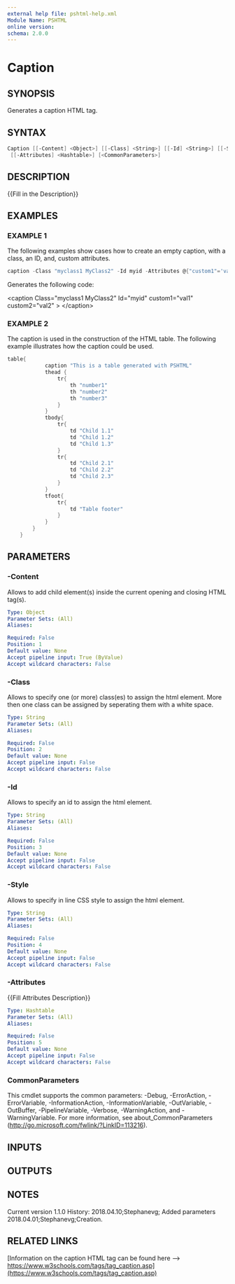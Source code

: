 ```yaml
---
external help file: pshtml-help.xml
Module Name: PSHTML
online version:
schema: 2.0.0
---
```


# Caption

## SYNOPSIS
Generates a caption HTML tag.

## SYNTAX

``` powershell
Caption [[-Content] <Object>] [[-Class] <String>] [[-Id] <String>] [[-Style] <String>]
 [[-Attributes] <Hashtable>] [<CommonParameters>]
```

## DESCRIPTION
{{Fill in the Description}}

## EXAMPLES

### EXAMPLE 1

The following examples show cases how to create an empty caption, with a class, an ID, and, custom attributes.

``` powershell
caption -Class "myclass1 MyClass2" -Id myid -Attributes @{"custom1"='val1';custom2='val2'}
```

Generates the following code:

\<caption Class="myclass1 MyClass2" Id="myid" custom1="val1" custom2="val2"  \>
\</caption\>

### EXAMPLE 2

The caption is used in the construction of the HTML table. The following example illustrates how the caption could be used.

``` powershell
table{
            caption "This is a table generated with PSHTML"
            thead {
                tr{
                    th "number1"
                    th "number2"
                    th "number3"
                }
            }
            tbody{
                tr{
                    td "Child 1.1"
                    td "Child 1.2"
                    td "Child 1.3"
                }
                tr{
                    td "Child 2.1"
                    td "Child 2.2"
                    td "Child 2.3"
                }
            }
            tfoot{
                tr{
                    td "Table footer"
                }
            }
        }
    }
```

## PARAMETERS

### -Content
Allows to add child element(s) inside the current opening and closing HTML tag(s).

```yaml
Type: Object
Parameter Sets: (All)
Aliases:

Required: False
Position: 1
Default value: None
Accept pipeline input: True (ByValue)
Accept wildcard characters: False
```

### -Class
Allows to specify one (or more) class(es) to assign the html element.
More then one class can be assigned by seperating them with a white space.

```yaml
Type: String
Parameter Sets: (All)
Aliases:

Required: False
Position: 2
Default value: None
Accept pipeline input: False
Accept wildcard characters: False
```

### -Id
Allows to specify an id to assign the html element.

```yaml
Type: String
Parameter Sets: (All)
Aliases:

Required: False
Position: 3
Default value: None
Accept pipeline input: False
Accept wildcard characters: False
```

### -Style
Allows to specify in line CSS style to assign the html element.

```yaml
Type: String
Parameter Sets: (All)
Aliases:

Required: False
Position: 4
Default value: None
Accept pipeline input: False
Accept wildcard characters: False
```

### -Attributes
{{Fill Attributes Description}}

```yaml
Type: Hashtable
Parameter Sets: (All)
Aliases:

Required: False
Position: 5
Default value: None
Accept pipeline input: False
Accept wildcard characters: False
```

### CommonParameters
This cmdlet supports the common parameters: -Debug, -ErrorAction, -ErrorVariable, -InformationAction, -InformationVariable, -OutVariable, -OutBuffer, -PipelineVariable, -Verbose, -WarningAction, and -WarningVariable.
For more information, see about_CommonParameters (http://go.microsoft.com/fwlink/?LinkID=113216).

## INPUTS

## OUTPUTS

## NOTES
Current version 1.1.0
History:
    2018.04.10;Stephanevg; Added parameters
    2018.04.01;Stephanevg;Creation.

## RELATED LINKS

[Information on the caption HTML tag can be found here --> https://www.w3schools.com/tags/tag_caption.asp](https://www.w3schools.com/tags/tag_caption.asp)